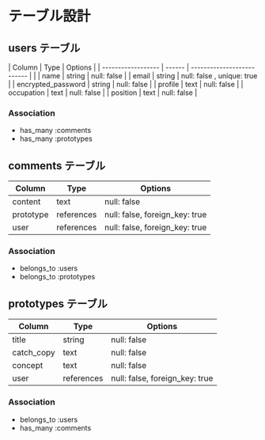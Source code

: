 # テーブル設計

## users テーブル

| Column             | Type   | Options                    |
| ------------------ | ------ | -------------------------- |           |
| name               | string | null: false                |
| email              | string | null: false , unique: true |
| encrypted_password | string | null: false                |
| profile            | text   | null: false                |
| occupation         | text   | null: false                |
| position           | text   | null: false                |   

### Association

- has_many :comments
- has_many :prototypes

## comments テーブル

| Column    | Type       | Options                        |
| --------- | ---------- | ------------------------------ |
| content   | text       | null: false                    |
| prototype | references | null: false, foreign_key: true |
| user      | references | null: false, foreign_key: true |

### Association

- belongs_to :users
- belongs_to :prototypes

## prototypes テーブル

| Column      | Type       | Options                        |
| ----------- | ---------- | ------------------------------ |
| title       | string     | null: false                    |           |
| catch_copy  | text       | null: false                    |
| concept     | text       | null: false                    |
| user        | references | null: false, foreign_key: true |

### Association

- belongs_to :users
- has_many   :comments
